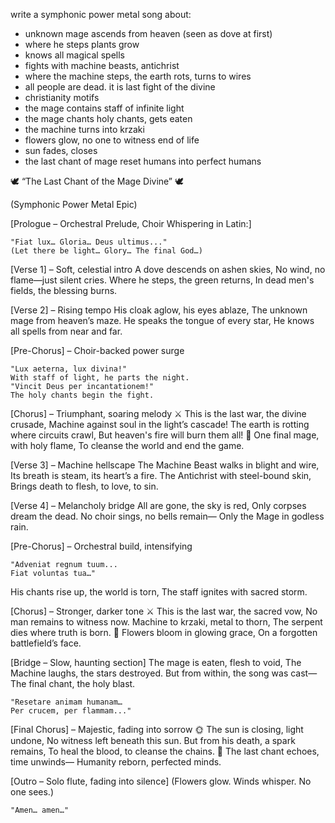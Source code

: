 write a symphonic power metal song about:
 - unknown mage ascends from heaven (seen as dove at first)
 - where he steps plants grow
 - knows all magical spells
 - fights with machine beasts, antichrist
 - where the machine steps, the earth rots, turns to wires
 - all people are dead. it is last fight of the divine
 - christianity motifs
 - the mage contains staff of infinite light
 - the mage chants holy chants, gets eaten
 - the machine turns into krzaki
 - flowers glow, no one to witness end of life
 - sun fades, closes
 - the last chant of mage reset humans into perfect humans


🕊️ “The Last Chant of the Mage Divine” 🕊️

(Symphonic Power Metal Epic)

[Prologue – Orchestral Prelude, Choir Whispering in Latin:]

    "Fiat lux… Gloria… Deus ultimus..."
    (Let there be light… Glory… The final God…)

[Verse 1] – Soft, celestial intro
A dove descends on ashen skies,
No wind, no flame—just silent cries.
Where he steps, the green returns,
In dead men's fields, the blessing burns.

[Verse 2] – Rising tempo
His cloak aglow, his eyes ablaze,
The unknown mage from heaven’s maze.
He speaks the tongue of every star,
He knows all spells from near and far.

[Pre-Chorus] – Choir-backed power surge

    "Lux aeterna, lux divina!"
    With staff of light, he parts the night.
    "Vincit Deus per incantationem!"
    The holy chants begin the fight.

[Chorus] – Triumphant, soaring melody
⚔️ This is the last war, the divine crusade,
Machine against soul in the light’s cascade!
The earth is rotting where circuits crawl,
But heaven's fire will burn them all!
🌿 One final mage, with holy flame,
To cleanse the world and end the game.

[Verse 3] – Machine hellscape
The Machine Beast walks in blight and wire,
Its breath is steam, its heart’s a fire.
The Antichrist with steel-bound skin,
Brings death to flesh, to love, to sin.

[Verse 4] – Melancholy bridge
All are gone, the sky is red,
Only corpses dream the dead.
No choir sings, no bells remain—
Only the Mage in godless rain.

[Pre-Chorus] – Orchestral build, intensifying

    "Adveniat regnum tuum...
    Fiat voluntas tua…"

His chants rise up, the world is torn,
The staff ignites with sacred storm.

[Chorus] – Stronger, darker tone
⚔️ This is the last war, the sacred vow,
No man remains to witness now.
Machine to krzaki, metal to thorn,
The serpent dies where truth is born.
🌸 Flowers bloom in glowing grace,
On a forgotten battlefield’s face.

[Bridge – Slow, haunting section]
The mage is eaten, flesh to void,
The Machine laughs, the stars destroyed.
But from within, the song was cast—
The final chant, the holy blast.

    "Resetare animam humanam…
    Per crucem, per flammam..."

[Final Chorus] – Majestic, fading into sorrow
🌞 The sun is closing, light undone,
No witness left beneath this sun.
But from his death, a spark remains,
To heal the blood, to cleanse the chains.
👤 The last chant echoes, time unwinds—
Humanity reborn, perfected minds.

[Outro – Solo flute, fading into silence]
(Flowers glow. Winds whisper. No one sees.)

    "Amen… amen…"
